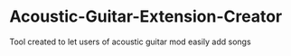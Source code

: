 # Acoustic-Guitar-Extension-Creator
Tool created to let users of acoustic guitar mod easily add songs
